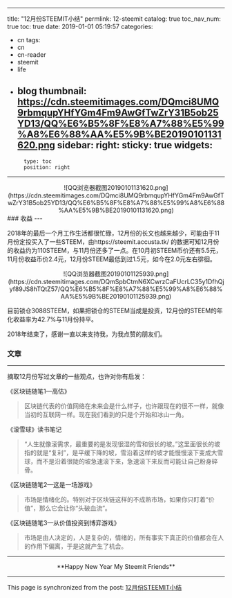 
---
title: "12月份STEEMIT小结"
permlink: 12-steemit
catalog: true
toc_nav_num: true
toc: true
date: 2019-01-01 05:19:57
categories:
- cn
tags:
- cn
- cn-reader
- steemit
- life
- blog
thumbnail: https://cdn.steemitimages.com/DQmci8UMQ9rbmqupYHfYGm4Fm9AwGfTwZrY31B5ob25YD13/QQ%E6%B5%8F%E8%A7%88%E5%99%A8%E6%88%AA%E5%9B%BE20190101131620.png
sidebar:
    right:
        sticky: true
widgets:
    -
        type: toc
        position: right
---


<center>![QQ浏览器截图20190101131620.png](https://cdn.steemitimages.com/DQmci8UMQ9rbmqupYHfYGm4Fm9AwGfTwZrY31B5ob25YD13/QQ%E6%B5%8F%E8%A7%88%E5%99%A8%E6%88%AA%E5%9B%BE20190101131620.png)</center>
### 收益
---

2018年的最后一个月工作生活都很忙碌，12月份的长文也越来越少，可能由于11月份定投买入了一些STEEM，由https://steemit.accusta.tk/ 的数据可知12月份的收益约为110STEEM，与11月份还多了一点。在10月初STEEM币价还有5.5元，11月份收益币价2.4元，12月份STEEM最低到过1.5元，如今在2.0元左右徘徊。

<center>![QQ浏览器截图20190101125939.png](https://cdn.steemitimages.com/DQmSpbCtmN6XCwrzCaFUcrLC35y1DfhQjyf89JS8hTQtZ57/QQ%E6%B5%8F%E8%A7%88%E5%99%A8%E6%88%AA%E5%9B%BE20190101125939.png)</center>

目前锁仓3088STEEM，如果把锁仓的STEEM当成是投资，12月份的STEEM的年化收益率为42.7%与11月份持平。

2018年结束了，感谢一直以来支持我，为我点赞的朋友们。

### 文章
---

摘取12月份写过文章的一些观点，也许对你有启发：

《区块链随笔1—高估》
>区块链代表的价值网络在未来会是什么样子，也许跟现在的很不一样，就像当初的互联网一样。现在我们看到的只是个开始和冰山一角。

《滚雪球》读书笔记
>“人生就像滚需求，最重要的是发现很湿的雪和很长的坡。”这里面很长的坡指的就是“复利”，是平缓下降的坡，雪沿着这样的坡才能慢慢滚下变成大雪球，而不是沿着很陡的坡急速滚下来，急速滚下来反而可能让自己粉身碎骨。

《区块链随笔2—这是一场游戏》
>市场是情绪化的。特别对于区块链这样的不成熟市场，如果你只盯着“价值”，那么它会让你“头破血流”。

《区块链随笔3—从价值投资到博弈游戏》
>市场是由人决定的，人是复杂的，情绪的，所有事实下真正的价值都会在人的作用下偏离，于是这就产生了机会。

---

<center> **Happy New Year
My Steemit Friends**</center>

- - -

This page is synchronized from the post: [12月份STEEMIT小结](https://steemit.com/@yellowbird/12-steemit)
